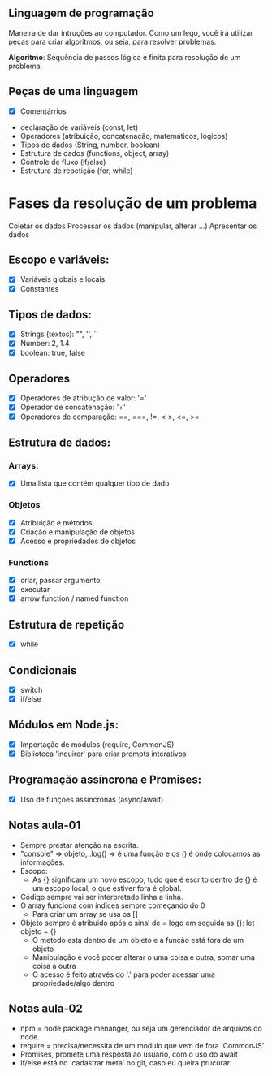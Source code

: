 ## Linguagem de programação

Maneira de dar intruções ao computador.
Como um lego, você irá utilizar peças para criar algoritmos, ou seja, para resolver problemas.

**Algoritmo**: Sequência de passos lógica e finita para resolução de um problema.

## Peças de uma linguagem

- [x] Comentárrios
- declaração de variáveis (const, let)
- Operadores (atribuição, concatenação, matemáticos, lógicos)
- Tipos de dados (String, number, boolean)
- Estrutura de dados (functions, object, array)
- Controle de fluxo (if/else)
- Estrutura de repetição (for, while)

# Fases da resolução de um problema

Coletar os dados
Processar os dados (manipular, alterar ...)
Apresentar os dados

## Escopo e variáveis:

- [x] Variáveis globais e locais
- [x] Constantes

## Tipos de dados:

- [x] Strings (textos): "", '', ``
- [x] Number: 2, 1.4
- [x] boolean: true, false

## Operadores

- [x] Operadores de atribução de valor: '='
- [x] Operador de concatenação:  '+'
- [x] Operadores de comparação: ==, ===, !=, < >, <=, >=

## Estrutura de dados:

### Arrays:

- [x] Uma lista que contém  qualquer tipo de dado

### Objetos

- [x] Atribuição e métodos
- [x] Criação e manipulação de objetos
- [x] Acesso e propriedades de objetos

### Functions

- [x] criar, passar argumento
- [x] executar
- [x] arrow function / named function 

## Estrutura de repetição

- [x] while

## Condicionais 

- [x] switch
- [x] if/else

## Módulos em Node.js:

- [x] Importação de módulos (require, CommonJS)
- [x] Biblioteca 'inquirer' para criar prompts interativos

## Programação assíncrona e Promises:

- [x] Uso de funções assíncronas (async/await)

## Notas aula-01

- Sempre prestar atenção na escrita.
- "console" => objeto, .log() => é uma função e os () é onde colocamos as informações.
- Escopo:
    - As {} significam um novo escopo, tudo que é escrito dentro de {} é um escopo local, o que estiver fora é global.
- Código sempre vai ser interpretado linha a linha.
- O array funciona com índices sempre começando do 0
    - Para criar um array se usa os []
- Objeto sempre é atribuido após o sinal de = logo em seguida as {}: let objeto = {}
    - O metodo está dentro de um objeto e a função está fora de um objeto
    - Manipulação é você poder alterar o uma coisa e outra, somar uma coisa a outra
    - O acesso é feito através do '.' para poder acessar uma propriedade/algo dentro 

## Notas aula-02

- npm = node package menanger, ou seja um gerenciador de arquivos do node.
- require = precisa/necessita de um modulo que vem de fora 'CommonJS'
- Promises, promete uma resposta ao usuário, com o uso do await
- if/else está no 'cadastrar meta' no git, caso eu queira prucurar
